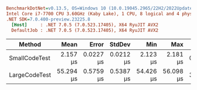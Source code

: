 ``` ini

BenchmarkDotNet=v0.13.5, OS=Windows 10 (10.0.19045.2965/22H2/2022Update)
Intel Core i7-7700 CPU 3.60GHz (Kaby Lake), 1 CPU, 8 logical and 4 physical cores
.NET SDK=7.0.400-preview.23225.8
  [Host]     : .NET 7.0.5 (7.0.523.17405), X64 RyuJIT AVX2
  DefaultJob : .NET 7.0.5 (7.0.523.17405), X64 RyuJIT AVX2


```
|        Method |      Mean |     Error |    StdDev |       Min |       Max |   Gen0 | Allocated |
|-------------- |----------:|----------:|----------:|----------:|----------:|-------:|----------:|
| SmallCodeTest |  2.157 μs | 0.0227 μs | 0.0212 μs |  2.123 μs |  2.181 μs | 0.1450 |     616 B |
| LargeCodeTest | 55.294 μs | 0.5759 μs | 0.5387 μs | 54.426 μs | 56.098 μs | 3.6621 |   15400 B |
